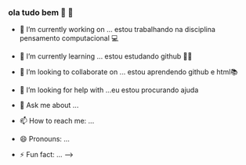 ### ola tudo bem  :wave: 👋


- 🔭 I’m currently working on ... estou trabalhando na disciplina pensamento computacional :computer:

- 🌱 I’m currently learning ... estou estudando github :student:

- 👯 I’m looking to collaborate on ... estou aprendendo github e html:books:


- 🤔 I’m looking for help with ...eu estou procurando ajuda 
- 💬 Ask me about ...
- 📫 How to reach me: ...
- 😄 Pronouns: ...
- ⚡ Fun fact: ...
-->
